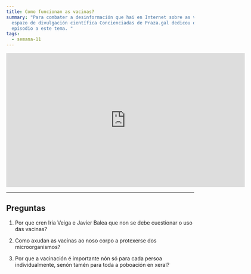 ```yaml
---
title: Como funcionan as vacinas?
summary: "Para combater a desinformación que hai en Internet sobre as vacinas, o
  espazo de divulgación científica Concienciadas de Praza.gal dedicou o terceiro
  episodio a este tema. "
tags:
  - semana-11
---
```


<iframe src="https://player.vimeo.com/video/369814054" width="640" height="360" frameborder="0" allow="autoplay; fullscreen" allowfullscreen></iframe>

---

## Preguntas

1. Por que cren Iria Veiga e Javier Balea que non se debe cuestionar o uso das
   vacinas?

2. Como axudan as vacinas ao noso corpo a protexerse dos microorganismos?

3. Por que a vacinación é importante nón só para cada persoa individualmente,
   senón tamén para toda a poboación en xeral?
